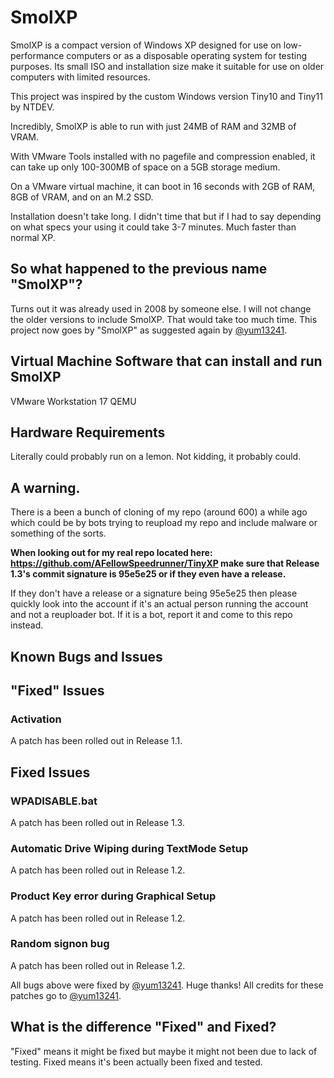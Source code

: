 # SmolXP
SmolXP is a compact version of Windows XP designed for use on low-performance computers or as a disposable operating system for testing purposes. Its small ISO and installation size make it suitable for use on older computers with limited resources. 

This project was inspired by the custom Windows version Tiny10 and Tiny11 by NTDEV. 

Incredibly, SmolXP is able to run with just 24MB of RAM and 32MB of VRAM.

With VMware Tools installed with no pagefile and compression enabled, it can take up only 100-300MB of space on a 5GB storage medium.

On a VMware virtual machine, it can boot in 16 seconds with 2GB of RAM, 8GB of VRAM, and on an M.2 SSD.

Installation doesn't take long. I didn't time that but if I had to say depending on what specs your using it could take 3-7 minutes. Much faster than normal XP.

## So what happened to the previous name "SmolXP"?
Turns out it was already used in 2008 by someone else. I will not change the older versions to include SmolXP. That would take too much time. This project now goes by "SmolXP" as suggested again by [@yum13241](https://github.com/yum13241).

## Virtual Machine Software that can install and run SmolXP
VMware Workstation 17
QEMU

## Hardware Requirements
Literally could probably run on a lemon. Not kidding, it probably could.

## A warning.
There is a been a bunch of cloning of my repo (around 600) a while ago which could be by bots trying to reupload my repo and include malware or something of the sorts. 

**When looking out for my real repo located here: https://github.com/AFellowSpeedrunner/TinyXP make sure that Release 1.3's commit signature is 95e5e25 or if they even have a release.** 

If they don't have a release or a signature being 95e5e25 then please quickly look into the account if it's an actual person running the account and not a reuploader bot. If it is a bot, report it and come to this repo instead.

## Known Bugs and Issues

## "Fixed" Issues
### Activation
A patch has been rolled out in Release 1.1.

## Fixed Issues
### WPADISABLE.bat
A patch has been rolled out in Release 1.3.

### Automatic Drive Wiping during TextMode Setup
A patch has been rolled out in Release 1.2.

### Product Key error during Graphical Setup
A patch has been rolled out in Release 1.2.

### Random signon bug
A patch has been rolled out in Release 1.2.

All bugs above were fixed by [@yum13241](https://github.com/yum13241). Huge thanks! All credits for these patches go to [@yum13241](https://github.com/yum13241).

## What is the difference "Fixed" and Fixed?
"Fixed" means it might be fixed but maybe it might not been due to lack of testing. Fixed means it's been actually been fixed and tested.
